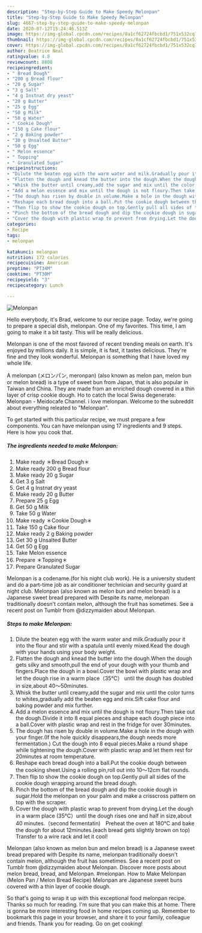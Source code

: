```yaml
---
description: "Step-by-Step Guide to Make Speedy Melonpan"
title: "Step-by-Step Guide to Make Speedy Melonpan"
slug: 4667-step-by-step-guide-to-make-speedy-melonpan
date: 2020-07-12T15:24:46.513Z
image: https://img-global.cpcdn.com/recipes/0a1cf62724fbcbd1/751x532cq70/melonpan-recipe-main-photo.jpg
thumbnail: https://img-global.cpcdn.com/recipes/0a1cf62724fbcbd1/751x532cq70/melonpan-recipe-main-photo.jpg
cover: https://img-global.cpcdn.com/recipes/0a1cf62724fbcbd1/751x532cq70/melonpan-recipe-main-photo.jpg
author: Beatrice Neal
ratingvalue: 4.8
reviewcount: 8808
recipeingredient:
- " Bread Dough"
- "200 g Bread flour"
- "20 g Sugar"
- "3 g Salt"
- "4 g Instnat dry yeast"
- "20 g Butter"
- "25 g Egg"
- "50 g Milk"
- "50 g Water"
- " Cookie Dough"
- "150 g Cake flour"
- "2 g Baking powder"
- "30 g Unsalted Butter"
- "50 g Egg"
- " Melon essence"
- " Topping"
- " Granulated Sugar"
recipeinstructions:
- "Dilute the beaten egg with the warm water and milk.Gradually pour it into the flour and stir with a spatula until evenly mixed.Kead the dough with your hands using your body weight."
- "Flatten the dough and knead the butter into the dough.When the dough gets silky and smooth,pull the end of your dough with your thumb and fingers.Place the dough in a bowl.Cover the bowl with plastic wrap and let the dough rise in a warm place（35℃） until the dough has doubled in size,about 40～50minutes."
- "Whisk the butter until creamy,add the sugar and mix until the color turns to whites,gradually add the beaten egg and mix.Sift cake flour and baking powder and mix further."
- "Add a melon essence and mix until the dough is not floury.Then take out the dough.Divide it into 8 equal pieces and shape each dough piece into a ball.Cover with plastic wrap and rest in the fridge for over 30minutes."
- "The dough has risen by double in volume.Make a hole in the dough with your finger.(If the hole quickly disappears,the dough needs more fermentation.) Cut the dough into 8 equal pieces.Make a round shape while tightening the dough.Cover with plastic wrap and let them rest for 20minutes at room temperature."
- "Reshape each bread dough into a ball.Put the cookie dough between the cooking sheet.Using a rolling pin,roll out into 10～12cm flat rounds."
- "Then flip to show the cookie dough on top.Gently pull all sides of the cookie dough wrapping around the bread dough."
- "Pinch the bottom of the bread dough and dip the cookie dough in sugar.Hold the melonpan on your palm and make a crisscross pattern on top with the scraper."
- "Cover the dough with plastic wrap to prevent from drying.Let the dough in a warm place (35℃）until the dough rises one and half in size,about 40 minutes.（second fermentatin)　Preheat the oven at 180℃ and bake the dough for about 12minutes.(each bread gets slightly brown on top) Transfer to a wire rack and let it cool!"
categories:
- Recipe
tags:
- melonpan

katakunci: melonpan 
nutrition: 172 calories
recipecuisine: American
preptime: "PT34M"
cooktime: "PT30M"
recipeyield: "3"
recipecategory: Lunch

---
```



![Melonpan](https://img-global.cpcdn.com/recipes/0a1cf62724fbcbd1/751x532cq70/melonpan-recipe-main-photo.jpg)

Hello everybody, it's Brad, welcome to our recipe page. Today, we're going to prepare a special dish, melonpan. One of my favorites. This time, I am going to make it a bit tasty. This will be really delicious.

Melonpan is one of the most favored of recent trending meals on earth. It's enjoyed by millions daily. It is simple, it is fast, it tastes delicious. They're fine and they look wonderful. Melonpan is something that I have loved my whole life.

A melonpan (メロンパン, meronpan) (also known as melon pan, melon bun or melon bread) is a type of sweet bun from Japan, that is also popular in Taiwan and China. They are made from an enriched dough covered in a thin layer of crisp cookie dough. Ho to catch the local Swiss degenerate: Melonpan - Meidocafe Channel. i love melonpan. Welcome to the subreddit about everything releated to &#34;Melonpan&#34;.


To get started with this particular recipe, we must prepare a few components. You can have melonpan using 17 ingredients and 9 steps. Here is how you cook that.

<!--inarticleads1-->

##### The ingredients needed to make Melonpan:

1. Make ready  ＊Bread Dough＊
1. Make ready 200 g Bread flour
1. Make ready 20 g Sugar
1. Get 3 g Salt
1. Get 4 g Instnat dry yeast
1. Make ready 20 g Butter
1. Prepare 25 g Egg
1. Get 50 g Milk
1. Take 50 g Water
1. Make ready  ＊Cookie Dough＊
1. Take 150 g Cake flour
1. Make ready 2 g Baking powder
1. Get 30 g Unsalted Butter
1. Get 50 g Egg
1. Take  Melon essence
1. Prepare  ＊Topping＊
1. Prepare  Granulated Sugar


Melonpan is a codename.(for his night club work). He is a university student and do a part-time job as air conditioner technician and security guard at night club. Melonpan (also known as melon bun and melon bread) is a Japanese sweet bread prepared with Despite its name, melonpan traditionally doesn&#39;t contain melon, although the fruit has sometimes. See a recent post on Tumblr from @dizzymaiden about Melonpan. 

<!--inarticleads2-->

##### Steps to make Melonpan:

1. Dilute the beaten egg with the warm water and milk.Gradually pour it into the flour and stir with a spatula until evenly mixed.Kead the dough with your hands using your body weight.
1. Flatten the dough and knead the butter into the dough.When the dough gets silky and smooth,pull the end of your dough with your thumb and fingers.Place the dough in a bowl.Cover the bowl with plastic wrap and let the dough rise in a warm place（35℃） until the dough has doubled in size,about 40～50minutes.
1. Whisk the butter until creamy,add the sugar and mix until the color turns to whites,gradually add the beaten egg and mix.Sift cake flour and baking powder and mix further.
1. Add a melon essence and mix until the dough is not floury.Then take out the dough.Divide it into 8 equal pieces and shape each dough piece into a ball.Cover with plastic wrap and rest in the fridge for over 30minutes.
1. The dough has risen by double in volume.Make a hole in the dough with your finger.(If the hole quickly disappears,the dough needs more fermentation.) Cut the dough into 8 equal pieces.Make a round shape while tightening the dough.Cover with plastic wrap and let them rest for 20minutes at room temperature.
1. Reshape each bread dough into a ball.Put the cookie dough between the cooking sheet.Using a rolling pin,roll out into 10～12cm flat rounds.
1. Then flip to show the cookie dough on top.Gently pull all sides of the cookie dough wrapping around the bread dough.
1. Pinch the bottom of the bread dough and dip the cookie dough in sugar.Hold the melonpan on your palm and make a crisscross pattern on top with the scraper.
1. Cover the dough with plastic wrap to prevent from drying.Let the dough in a warm place (35℃）until the dough rises one and half in size,about 40 minutes.（second fermentatin)　Preheat the oven at 180℃ and bake the dough for about 12minutes.(each bread gets slightly brown on top) Transfer to a wire rack and let it cool!


Melonpan (also known as melon bun and melon bread) is a Japanese sweet bread prepared with Despite its name, melonpan traditionally doesn&#39;t contain melon, although the fruit has sometimes. See a recent post on Tumblr from @dizzymaiden about Melonpan. Discover more posts about melon bread, bread, and Melonpan. #melonpan. How to Make Melonpan (Melon Pan / Melon Bread Recipe) Melonpan are Japanese sweet buns covered with a thin layer of cookie dough. 

So that's going to wrap it up with this exceptional food melonpan recipe. Thanks so much for reading. I'm sure that you can make this at home. There is gonna be more interesting food in home recipes coming up. Remember to bookmark this page in your browser, and share it to your family, colleague and friends. Thank you for reading. Go on get cooking!

